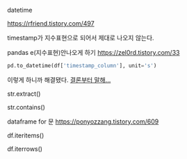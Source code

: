 datetime

https://rfriend.tistory.com/497

timestamp가 지수표현으로 되어서 제대로 나오지 않는다.

pandas e(지수표현)안나오게 하기 https://zel0rd.tistory.com/33

```python
pd.to_datetime(df['timestamp_column'], unit='s')
```

이렇게 하니까 해결됐다. [결론부터 말해...](https://bkool.tistory.com/)



str.extract()

str.contains()



dataframe for 문 https://ponyozzang.tistory.com/609

df.iteritems()

df.iterrows()